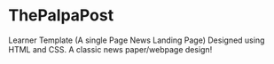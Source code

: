 # ThePalpaPost
 Learner Template (A single Page News Landing Page) Designed using HTML and CSS. A classic news paper/webpage design!
